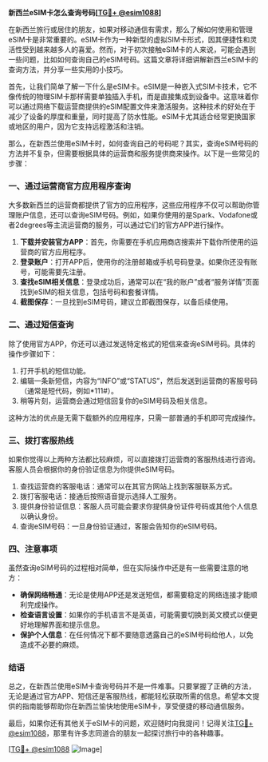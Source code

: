 **新西兰eSIM卡怎么查询号码[[TG💪+ @esim1088](https://t.me/s/esim1088)]**

在新西兰旅行或居住的朋友，如果对移动通信有需求，那么了解如何使用和管理eSIM卡是非常重要的。eSIM卡作为一种新型的虚拟SIM卡形式，因其便捷性和灵活性受到越来越多人的喜爱。然而，对于初次接触eSIM卡的人来说，可能会遇到一些问题，比如如何查询自己的eSIM号码。这篇文章将详细讲解新西兰eSIM卡的查询方法，并分享一些实用的小技巧。

首先，让我们简单了解一下什么是eSIM卡。eSIM是一种嵌入式SIM卡技术，它不像传统的物理SIM卡那样需要单独插入手机，而是直接集成到设备中。这意味着你可以通过网络下载运营商提供的eSIM配置文件来激活服务。这种技术的好处在于减少了设备的厚度和重量，同时提高了防水性能。eSIM卡尤其适合经常更换国家或地区的用户，因为它支持远程激活和注销。

那么，在新西兰使用eSIM卡时，如何查询自己的号码呢？其实，查询eSIM号码的方法并不复杂，但需要根据具体的运营商和服务提供商来操作。以下是一些常见的步骤：

### 一、通过运营商官方应用程序查询

大多数新西兰的运营商都提供了官方的应用程序，这些应用程序不仅可以帮助你管理账户信息，还可以查询eSIM号码。例如，如果你使用的是Spark、Vodafone或者2degrees等主流运营商的服务，可以通过它们的官方APP进行操作。

1. **下载并安装官方APP**：首先，你需要在手机应用商店搜索并下载你所使用的运营商的官方应用程序。
2. **登录账户**：打开APP后，使用你的注册邮箱或手机号码登录。如果你还没有账号，可能需要先注册。
3. **查找eSIM相关信息**：登录成功后，通常可以在“我的账户”或者“服务详情”页面找到eSIM的相关信息，包括号码和套餐详情。
4. **截图保存**：一旦找到eSIM号码，建议立即截图保存，以备后续使用。

### 二、通过短信查询

除了使用官方APP，你还可以通过发送特定格式的短信来查询eSIM号码。具体的操作步骤如下：

1. 打开手机的短信功能。
2. 编辑一条新短信，内容为“INFO”或“STATUS”，然后发送到运营商的客服号码（通常是短代码，例如*111#）。
3. 稍等片刻，运营商会通过短信回复你的eSIM号码及相关信息。

这种方法的优点是无需下载额外的应用程序，只需一部普通的手机即可完成操作。

### 三、拨打客服热线

如果你觉得以上两种方法都比较麻烦，可以直接拨打运营商的客服热线进行咨询。客服人员会根据你的身份验证信息为你提供eSIM号码。

1. 查找运营商的客服电话：通常可以在其官方网站上找到客服联系方式。
2. 拨打客服电话：接通后按照语音提示选择人工服务。
3. 提供身份验证信息：客服人员可能会要求你提供身份证件号码或其他个人信息以确认身份。
4. 查询eSIM号码：一旦身份验证通过，客服会告知你的eSIM号码。

### 四、注意事项

虽然查询eSIM号码的过程相对简单，但在实际操作中还是有一些需要注意的地方：

- **确保网络畅通**：无论是使用APP还是发送短信，都需要稳定的网络连接才能顺利完成操作。
- **检查语言设置**：如果你的手机语言不是英语，可能需要切换到英文模式以便更好地理解界面和提示信息。
- **保护个人信息**：在任何情况下都不要随意透露自己的eSIM号码给他人，以免造成不必要的麻烦。

### 结语

总之，在新西兰使用eSIM卡查询号码并不是一件难事。只要掌握了正确的方法，无论是通过官方APP、短信还是客服热线，都能轻松获取所需的信息。希望本文提供的指南能够帮助你在新西兰愉快地使用eSIM卡，享受便捷的移动通信服务。

最后，如果你还有其他关于eSIM卡的问题，欢迎随时向我提问！记得关注[TG💪+ @esim1088](https://t.me/s/esim1088)，那里有许多志同道合的朋友一起探讨旅行中的各种趣事。

[[TG💪+ @esim1088](https://t.me/s/esim1088) ![Image](https://i.postimg.cc/4NQfJmqS/Snipaste-2025-05-13-00-14-12.png)]